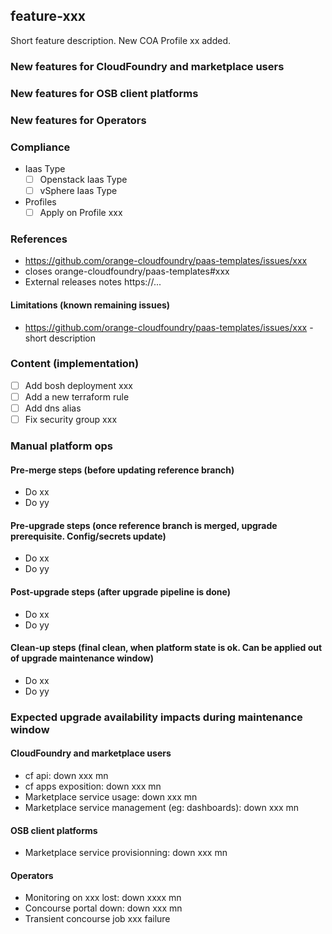 ## feature-xxx

Short feature description.
New COA Profile xx added.

### New features for CloudFoundry and marketplace users

### New features for OSB client platforms

### New features for Operators

### Compliance
* Iaas Type
  * [ ] Openstack Iaas Type
  * [ ] vSphere Iaas Type
* Profiles
  * [ ] Apply on Profile xxx

### References
- https://github.com/orange-cloudfoundry/paas-templates/issues/xxx
- closes orange-cloudfoundry/paas-templates#xxx
- External releases notes https://...

#### Limitations (known remaining issues)
- https://github.com/orange-cloudfoundry/paas-templates/issues/xxx - short description

### Content (implementation)
* [ ] Add bosh deployment xxx
* [ ] Add a new terraform rule
* [ ] Add dns alias
* [ ] Fix security group xxx

### Manual platform ops

#### Pre-merge steps (before updating reference branch)
- Do xx
- Do yy

#### Pre-upgrade steps (once reference branch is merged, upgrade prerequisite. Config/secrets update)
- Do xx
- Do yy

#### Post-upgrade steps (after upgrade pipeline is done)
- Do xx
- Do yy

#### Clean-up steps (final clean, when platform state is ok. Can be applied out of upgrade maintenance window)
- Do xx
- Do yy

### Expected upgrade availability impacts during maintenance window

#### CloudFoundry and marketplace users
- cf api: down xxx mn
- cf apps exposition: down xxx mn
- Marketplace service usage: down xxx mn
- Marketplace service management (eg: dashboards): down xxx mn

#### OSB client platforms
- Marketplace service provisionning: down xxx mn

#### Operators
- Monitoring on xxx lost: down xxxx mn
- Concourse portal down: down xxx mn
- Transient concourse job xxx failure
